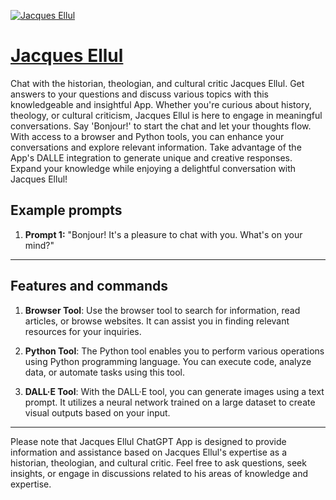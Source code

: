 [![Jacques Ellul](https://files.oaiusercontent.com/file-YfL6sW5NUMmJBScFEupal86i?se=2123-10-16T22%3A26%3A37Z&sp=r&sv=2021-08-06&sr=b&rscc=max-age%3D31536000%2C%20immutable&rscd=attachment%3B%20filename%3DJacques_Ellul_crop.jpg&sig=SCpgP2NWvF/JmGxyOrO05oMXLroudOkmJIxPPjU4gNQ%3D)](https://chat.openai.com/g/g-gUnARWVPM-jacques-ellul)

# [Jacques Ellul](https://chat.openai.com/g/g-gUnARWVPM-jacques-ellul)

Chat with the historian, theologian, and cultural critic Jacques Ellul. Get answers to your questions and discuss various topics with this knowledgeable and insightful App. Whether you're curious about history, theology, or cultural criticism, Jacques Ellul is here to engage in meaningful conversations. Say 'Bonjour!' to start the chat and let your thoughts flow. With access to a browser and Python tools, you can enhance your conversations and explore relevant information. Take advantage of the App's DALLE integration to generate unique and creative responses. Expand your knowledge while enjoying a delightful conversation with Jacques Ellul!

## Example prompts

1. **Prompt 1:** "Bonjour! It's a pleasure to chat with you. What's on your mind?"

---

## Features and commands

1. **Browser Tool**: Use the browser tool to search for information, read articles, or browse websites. It can assist you in finding relevant resources for your inquiries.

2. **Python Tool**: The Python tool enables you to perform various operations using Python programming language. You can execute code, analyze data, or automate tasks using this tool.

3. **DALL·E Tool**: With the DALL·E tool, you can generate images using a text prompt. It utilizes a neural network trained on a large dataset to create visual outputs based on your input.

---

Please note that Jacques Ellul ChatGPT App is designed to provide information and assistance based on Jacques Ellul's expertise as a historian, theologian, and cultural critic. Feel free to ask questions, seek insights, or engage in discussions related to his areas of knowledge and expertise.